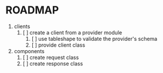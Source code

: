 # ROADMAP

1. clients
   1. [ ] create a client from a provider module
      1. [ ] use tableshape to validate the provider's schema
      2. [ ] provide client class
2. components
   1. [ ] create request class
   2. [ ] create response class
